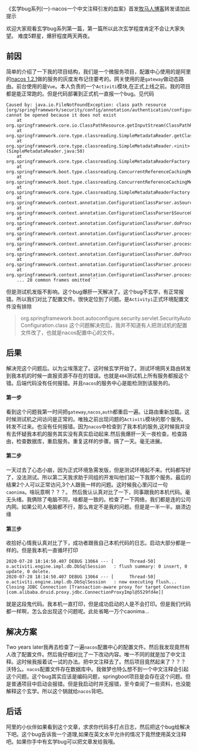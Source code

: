 《玄学bug系列(一)-nacos一个中文注释引发的血案》首发[牧马人博客](http://www.luckyhe.com/post/75.html)转发请加此提示

欢迎大家观看玄学bug系列第一篇，第一篇所以此次玄学程度肯定不会让大家失望。
难度5颗星，爆肝程度两天两夜。

## 前因

简单的介绍了一下我的项目结构，我们是一个微服务项目，配置中心使用的是阿里的[nacos 1.2.1](https://github.com/alibaba/nacos/tree/1.2.1)做的服务的灰度发布记住要考的。网关使用的是`gateway`做动态路由。前台使用的是`Vue`。本人负责的一个`Activiti`模块,在正式上线之前。我的项目都是能正常跑的。但是代码部署到正式机一直报一个bug。见代码
```
Caused by: java.io.FileNotFoundException: class path resource [org/springframework/security/config/annotation/authentication/configurers/GlobalAuthenticationConfigurerAdapter.class] cannot be opened because it does not exist
	at org.springframework.core.io.ClassPathResource.getInputStream(ClassPathResource.java:180)
	at org.springframework.core.type.classreading.SimpleMetadataReader.getClassReader(SimpleMetadataReader.java:56)
	at org.springframework.core.type.classreading.SimpleMetadataReader.<init>(SimpleMetadataReader.java:50)
	at org.springframework.core.type.classreading.SimpleMetadataReaderFactory.getMetadataReader(SimpleMetadataReaderFactory.java:103)
	at org.springframework.boot.type.classreading.ConcurrentReferenceCachingMetadataReaderFactory.createMetadataReader(ConcurrentReferenceCachingMetadataReaderFactory.java:86)
	at org.springframework.boot.type.classreading.ConcurrentReferenceCachingMetadataReaderFactory.getMetadataReader(ConcurrentReferenceCachingMetadataReaderFactory.java:73)
	at org.springframework.core.type.classreading.SimpleMetadataReaderFactory.getMetadataReader(SimpleMetadataReaderFactory.java:81)
	at org.springframework.context.annotation.ConfigurationClassParser.asSourceClass(ConfigurationClassParser.java:695)
	at org.springframework.context.annotation.ConfigurationClassParser$SourceClass.getSuperClass(ConfigurationClassParser.java:1009)
	at org.springframework.context.annotation.ConfigurationClassParser.doProcessConfigurationClass(ConfigurationClassParser.java:340)
	at org.springframework.context.annotation.ConfigurationClassParser.processConfigurationClass(ConfigurationClassParser.java:249)
	at org.springframework.context.annotation.ConfigurationClassParser.processMemberClasses(ConfigurationClassParser.java:371)
	at org.springframework.context.annotation.ConfigurationClassParser.doProcessConfigurationClass(ConfigurationClassParser.java:271)
	at org.springframework.context.annotation.ConfigurationClassParser.processConfigurationClass(ConfigurationClassParser.java:249)
	at org.springframework.context.annotation.ConfigurationClassParser.processImports(ConfigurationClassParser.java:599)
	... 28 common frames omitted```

```
但是测试机发版不影响。这个bug爆肝一天解决了。这个bug不玄学，有正常报错。所以我们对比了配置文件。很快定位到了问题。是`Activityi`正式环境配置文件没有排除
>org.springframework.boot.autoconfigure.security.servlet.SecurityAutoConfiguration.class
这个问题解决完后，我并不知道有人把测试机的配置文件改了，也就是nacos配置中心的文件。


## 后果

解决完这个问题后。以为尘埃落定了。这时候玄学开始了。测试环境网关路由转发到我本机的时候一直报资源不存在的错误。也就是`404`测试机上所有服务都报这个错。后端代码没有任何报错。并且`nacos`的服务中心是能检测到该服务的。

#### 第一步
看到这个问题我第一时间把`gateway`,`nacos`,`auth`都重启一遍。让路由重新加载。这时候测试机之间访问是正常的。唯独之前出现问题的`Activiti`模块的那个服务。转发不过来。也没有任何报错。因为`nacos`中检查到了我本机的服务,这时候我并没有去怀疑我本机的服务其实没有真实启动起来.然后我爆肝一天一夜检查。检查路由，检查数据库，重启服务。重复这样的步骤。搞了一天。毫无进展。

#### 第二步

一天过去了心态小崩，因为正式环境急需发版，但是测试环境起不来。代码都写好了，没法测试。所以第二天我求助于同组的开发叫他们起一下我那个服务。最后的结果2个人可以正常访问,3个人跟我一样的问题。这时候我心里闪过一句`caonima`。啥玩意啊？？？。
然后我认认真对比了一下，同事跟我的本机代码。毫无头绪。我俩除了电脑不同，啥都是一致的。检查了一下网络，我们都是连的公司内网。如果公司人电脑都不行，那么肯定不是我的问题。但是是一半一半。崩溃边缘

#### 第三步

收拾好心情我认真对比了下，成功者跟我自己本机代码的日志。启动大部分都是一样的。但是我本机一直循环打印

```
2020-07-28 18:14:50.407 DEBUG 13064 --- [      Thread-50] o.activiti.engine.impl.db.DbSqlSession   : flush summary: 0 insert, 0 update, 0 delete.
2020-07-28 18:14:50.407 DEBUG 13064 --- [      Thread-50] o.activiti.engine.impl.db.DbSqlSession   : now executing flush...
Closing JDBC Connection [Transaction-aware proxy for target Connection [com.alibaba.druid.proxy.jdbc.ConnectionProxyImpl@5529fd4e]]
```
就是这段鬼代码。我本机一直打印，但是成功启动的人是不会打印。但是我们代码都一样啊，怎么会出现这个问题呢。此处省略一万个caonima...

## 解决方案

Two years later我再去检查了一遍`nacos`配置中心的配置文件。然后我发现竟然有人改了配置文件。然后我仔细对比了一下改动内容。唯一不同的就是加了中文注释。这时候我报着试一试的办法。把中文注释去了。然后项目竟然起来了？？？
沃特么。`nacos`配置文件存在数据库中。我做梦也特么想不到一个中文注释会引起这个问题。这个bug其实应该是编码问题，springboot项目是会存在这个问题。但是普通项目中启动会报错。但是我启动时并无报错，至今查阅了一些资料，也没能解释这个玄学。所以这个锅就给`nacos`背吧。

## 后话

阿里的小伙伴如果看到这个文章，求求你代码多打点日志，然后把这个bug给解决下吧。这个bug告诉我一个道理,如果在英文水平允许的情况下竟然使用英文注释吧。如果你手中有玄学bug可以把文章发给我哦。